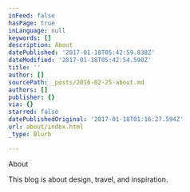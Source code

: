 ```yaml
---
inFeed: false
hasPage: true
inLanguage: null
keywords: []
description: About
datePublished: '2017-01-18T05:42:59.838Z'
dateModified: '2017-01-18T05:42:54.590Z'
title: ''
author: []
sourcePath: _posts/2016-02-25-about.md
authors: []
publisher: {}
via: {}
starred: false
datePublishedOriginal: '2017-01-18T01:16:27.594Z'
url: about/index.html
_type: Blurb

---
```

About

This blog is about design, travel, and inspiration.